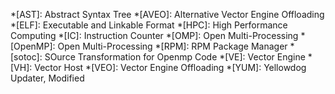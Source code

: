 *[AST]: Abstract Syntax Tree
*[AVEO]: Alternative Vector Engine Offloading
*[ELF]: Executable and Linkable Format
*[HPC]: High Performance Computing
*[IC]: Instruction Counter
*[OMP]: Open Multi-Processing
*[OpenMP]: Open Multi-Processing
*[RPM]: RPM Package Manager
*[sotoc]: SOurce Transformation for Openmp Code
*[VE]: Vector Engine
*[VH]: Vector Host
*[VEO]: Vector Engine Offloading
*[YUM]: Yellowdog Updater, Modified
